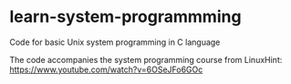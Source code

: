 # learn-system-programmming

Code for basic Unix system programming in C language

The code accompanies the system programming course from LinuxHint: https://www.youtube.com/watch?v=6OSeJFo6GOc
